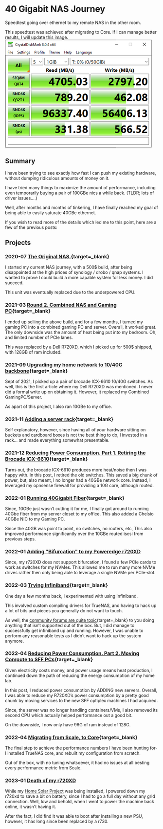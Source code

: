 # 40 Gigabit NAS Journey

Speedtest going over ethernet to my remote NAS in the other room.

This speedtest was achieved after migrating to Core. If I can manage better results, I will update this image.
![](./assets-40g/40g-nic-saturation.png)

## Summary

I have been trying to see exactly how fast I can push my existing hardware, without dumping ridiculous amounts of money on it.

I have tried many things to maximize the amount of performance, including even temporarily buying a pair of 100GBe nics a while back. (TLDR; lots of driver issues….)

Well, after months and months of tinkering, I have finally reached my goal of being able to easily saturate 40GBe ethernet.

If you wish to read more of the details which led me to this point, here are a few of the previous posts:

## Projects

### 2020-07 [The Original NAS.](https://xtremeownage.com/2020/07/24/closet-mini-server-build/){target=_blank}

I started my current NAS journey, with a 500$ build, after being disappointed at the high prices of synology / drobo / qnap systems. I wanted to prove I could build a more capable system for less money. I did succeed.

This unit was eventually replaced due to the underpowered CPU.

### 2021-03 [Round 2. Combined NAS and Gaming PC](https://xtremeownage.com/2021/03/16/2021-server-and-gaming-pc-build/){target=_blank}

I ended up selling the above build, and for a few months, I turned my gaming PC into a combined gaming PC and server. Overall, it worked great. The only downside was the amount of heat being put into my bedroom. Oh, and limited number of PCIe lanes.

This was replaced by a Dell R720XD, which I picked up for 500$ shipped, with 128GB of ram included.

### 2021-09 [Upgrading my home network to 10/40G backbone](https://xtremeownage.com/2021/09/04/10-40g-home-network-upgrade/){target=_blank}

Sept of 2021, I picked up a pair of brocade ICX-6610 10/40G switches. As well, this is the first article where my Dell R720XD was mentioned. I never did a formal write up on obtaining it. However, it replaced my Combined GamingPC/Server.

As apart of this project, I also ran 10GBe to my office.

### 2021-11 [Adding a server rack](https://xtremeownage.com/2021/11/05/rack-em-up/){target=_blank}

Self explanatory, however, since having all of your hardware sitting on buckets and cardboard boxes is not the best thing to do, I invested in a rack… and made everything somewhat presentable.

### 2021-12 [Reducing Power Consumption. Part 1. Retiring the Brocade ICX-6610](https://xtremeownage.com/2021/12/12/reducing-power-consumption-without-reducing-performance/){target=_blank}

Turns out, the brocade ICX-6610 produces more heat/noise then I was happy with. In this post, I retired the old switches. This saved a big chunk of power, but, also meant, I no longer had a 40GBe network core. Instead, I leveraged my opnsense firewall for providing a 10G core, although routed.

### 2022-01 [Running 40Gigabit Fiber](https://xtremeownage.com/2022/01/26/40gb-ethernet-cost-and-benchmarks/){target=_blank}

Since, 10GBe just wasn’t cutting it for me, I finally got around to running 40Gbe fiber from my server closet to my office. This also added a Chelsio 40GBe NIC to my Gaming PC.

Since the 40GB was point to point, no switches, no routers, etc, This also improved performance significantly over the 10GBe routed iscsi from previous steps.

### 2022-01 [Adding "Bifurcation" to my Poweredge r720XD](./../../blog/posts/Technology/2022-01/R720XD-Bifurcation.md)

Since, my r720XD does not support bifurcation, I found a few PCIe cards to work as switches for my NVMes. This allowed me to run many more NVMe drives rather then only being able to leverage a single NVMe per PCIe-slot.

### 2022-03 [Trying Infiniband](https://xtremeownage.com/2022/03/26/truenas-scale-infiniband/){target=_blank}

One day a few months back, I experimented with using Infiniband.

This involved custom compiling drivers for TrueNAS, and having to hack up a lot of bits and pieces you generally do not want to touch.

As well, the [community forums are quite toxic](https://www.truenas.com/community/threads/chelsio-t520-cr.97081/#post-690618){target=_blank} to you doing anything that isn’t supported out of the box. But, I did manage to successfully get infiniband up and running. However, I was unable to perform any reasonable tests as I didn’t want to hack up the system anymore.

### 2022-04 [Reducing Power Consumption. Part 2. Moving Compute to SFF PCs](https://xtremeownage.com/2022/04/10/attempting-to-reduce-power-consumption-and-improving-performance/){target=_blank}

Given electricity costs money, and power usage means heat production, I continued down the path of reducing the energy consumption of my home lab.

In this post, I reduced power consumption by ADDING new servers. Overall, I was able to reduce my R720XD’s power consumption by a pretty good chunk by moving services to the new SFF optiplex machines I had acquired.

Since, the server was no longer handling containers/VMs, I also removed its second CPU which actually helped performance out a good bit.

On the downside, I now only have 96G of ram instead of 128G.

### 2022-04 [Migrating from Scale, to Core](https://xtremeownage.com/2022/04/29/moving-from-truenas-scale-to-core/){target=_blank}

The final step to achieve the performance numbers I have been hunting for- I installed TrueNAS core, and rebuilt my configuration from scratch.

Out of the box, with no tuning whatsoever, it had no issues at all besting every performance metric from Scale.


### 2023-01 [Death of my r720XD](./../../blog/posts/Technology/2023/2023-01-13-r720xd-death.md)

While my [Home Solar Project](Solar-Project.md) was being installed, I powered down my r720xd to save a bit on battery, since I had to go a full day without any grid connection. Well, low and behold, when I went to power the machine back online, it wasn't having it.

After the fact, I did find it was able to boot after installing a new PSU, however, it has long since been replaced by a r730.